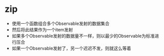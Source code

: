 # zip

- 使用一个函数组合多个Observable发射的数据集合
- 然后将此结果作为一个item发射
- 如果多个Observable发射的数据量不一样，则以最少的Observable为标准进行压合
- 如果一个Observable发射了，另一个迟迟不发，则就这么等着

```

```